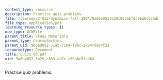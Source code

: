 ```yaml
---
content_type: resource
description: Practice quiz problems.
file: /courses/2-032-dynamics-fall-2004/9a0be0525b29c863ab7ec96a6c52edb3_quiz1_03.pdf
file_type: application/pdf
learning_resource_types: []
ocw_type: OCWFile
parent_title: Study Materials
parent_type: CourseSection
parent_uid: 9b3ad882-31ab-7104-f8bc-27247d964f2a
resourcetype: Document
title: quiz1_03.pdf
uid: 9a0be052-5b29-c863-ab7e-c96a6c52edb3
---
```

Practice quiz problems.

